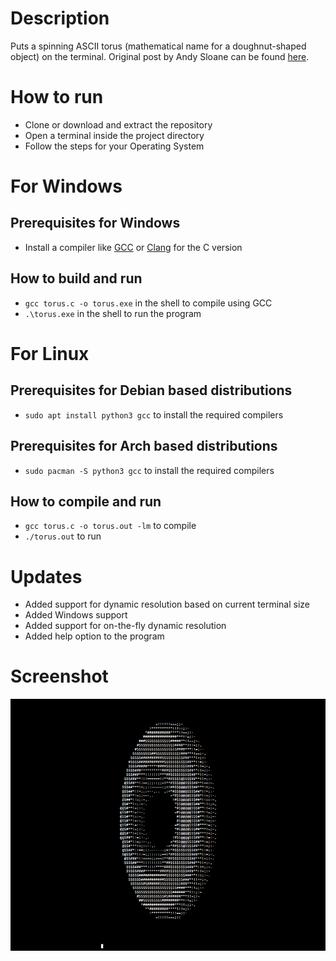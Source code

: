 # Description

Puts a spinning ASCII torus (mathematical name for a doughnut-shaped object) on the terminal. Original post by Andy Sloane can be found [here](https://www.a1k0n.net/2011/07/20/donut-math.html).

# How to run

* Clone or download and extract the repository
* Open a terminal inside the project directory
* Follow the steps for your Operating System

# For Windows

## Prerequisites for Windows

* Install a compiler like [GCC](https://gcc.gnu.org/) or [Clang](https://clang.llvm.org/) for the C version

## How to build and run

* `gcc torus.c -o torus.exe` in the shell to compile using GCC
* `.\torus.exe` in the shell to run the program

# For Linux

## Prerequisites for Debian based distributions

* `sudo apt install python3 gcc` to install the required compilers

## Prerequisites for Arch based distributions

* `sudo pacman -S python3 gcc` to install the required compilers

## How to compile and run

* `gcc torus.c -o torus.out -lm` to compile
* `./torus.out` to run

# Updates

* Added support for dynamic resolution based on current terminal size
* Added Windows support
* Added support for on-the-fly dynamic resolution
* Added help option to the program

# Screenshot

![Screenshot](https://github.com/arkorty/Spinning-ASCII-Torus/blob/main/blob/screenshot.png)
